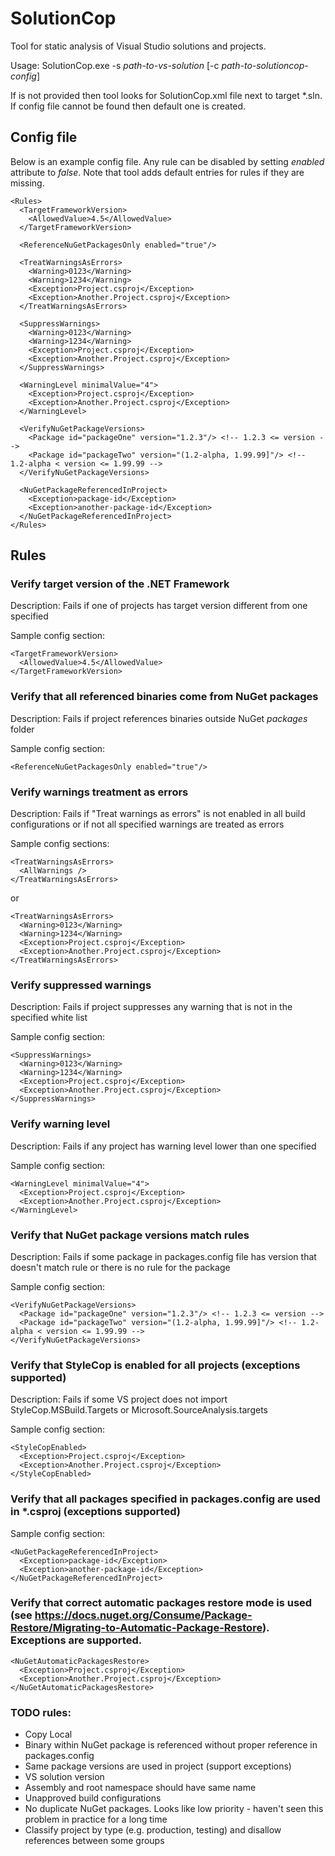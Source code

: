 # SolutionCop

Tool for static analysis of Visual Studio solutions and projects. 

Usage: SolutionCop.exe -s *path-to-vs-solution* [-c *path-to-solutioncop-config*]

If <path-to-solutioncop-config> is not provided then tool looks for SolutionCop.xml file next to target *.sln. If config file cannot be found then default one is created.

## Config file

Below is an example config file. Any rule can be disabled by setting *enabled* attribute to *false*. Note that tool adds default entries for rules if they are missing.

    <Rules>
      <TargetFrameworkVersion>
        <AllowedValue>4.5</AllowedValue>
      </TargetFrameworkVersion>

      <ReferenceNuGetPackagesOnly enabled="true"/>

      <TreatWarningsAsErrors>
        <Warning>0123</Warning>
        <Warning>1234</Warning>
        <Exception>Project.csproj</Exception>
        <Exception>Another.Project.csproj</Exception>
      </TreatWarningsAsErrors>

      <SuppressWarnings>
        <Warning>0123</Warning>
        <Warning>1234</Warning>
        <Exception>Project.csproj</Exception>
        <Exception>Another.Project.csproj</Exception>
      </SuppressWarnings>

      <WarningLevel minimalValue="4">
        <Exception>Project.csproj</Exception>
        <Exception>Another.Project.csproj</Exception>
      </WarningLevel>

      <VerifyNuGetPackageVersions>
        <Package id="packageOne" version="1.2.3"/> <!-- 1.2.3 <= version -->
        <Package id="packageTwo" version="(1.2-alpha, 1.99.99]"/> <!-- 1.2-alpha < version <= 1.99.99 -->
      </VerifyNuGetPackageVersions>

      <NuGetPackageReferencedInProject>
        <Exception>package-id</Exception>
        <Exception>another-package-id</Exception>
      </NuGetPackageReferencedInProject>
    </Rules>

## Rules

### Verify target version of the .NET Framework

Description: Fails if one of projects has target version different from one specified

Sample config section:

    <TargetFrameworkVersion>
      <AllowedValue>4.5</AllowedValue>
    </TargetFrameworkVersion>

### Verify that all referenced binaries come from NuGet packages

Description: Fails if project references binaries outside NuGet *packages* folder

Sample config section:

    <ReferenceNuGetPackagesOnly enabled="true"/>

### Verify warnings treatment as errors

Description: Fails if "Treat warnings as errors" is not enabled in all build configurations or if not all specified warnings are treated as errors

Sample config sections:

    <TreatWarningsAsErrors>
      <AllWarnings />
    </TreatWarningsAsErrors>

or

    <TreatWarningsAsErrors>
      <Warning>0123</Warning>
      <Warning>1234</Warning>
      <Exception>Project.csproj</Exception>
      <Exception>Another.Project.csproj</Exception>
    </TreatWarningsAsErrors>

### Verify suppressed warnings

Description: Fails if project suppresses any warning that is not in the specified white list

Sample config section:

    <SuppressWarnings>
      <Warning>0123</Warning>
      <Warning>1234</Warning>
      <Exception>Project.csproj</Exception>
      <Exception>Another.Project.csproj</Exception>
    </SuppressWarnings>

### Verify warning level

Description: Fails if any project has warning level lower than one specified

Sample config section:

    <WarningLevel minimalValue="4">
      <Exception>Project.csproj</Exception>
      <Exception>Another.Project.csproj</Exception>
    </WarningLevel>

### Verify that NuGet package versions match rules

Description: Fails if some package in packages.config file has version that doesn't match rule or there is no rule for the package

Sample config section:

    <VerifyNuGetPackageVersions>
      <Package id="packageOne" version="1.2.3"/> <!-- 1.2.3 <= version -->
      <Package id="packageTwo" version="(1.2-alpha, 1.99.99]"/> <!-- 1.2-alpha < version <= 1.99.99 -->
    </VerifyNuGetPackageVersions>

### Verify that StyleCop is enabled for all projects (exceptions supported)

Description: Fails if some VS project does not import StyleCop.MSBuild.Targets or Microsoft.SourceAnalysis.targets

Sample config section:

    <StyleCopEnabled>
      <Exception>Project.csproj</Exception>
      <Exception>Another.Project.csproj</Exception>
    </StyleCopEnabled>

### Verify that all packages specified in packages.config are used in *.csproj (exceptions supported)

Sample config section:

    <NuGetPackageReferencedInProject>
      <Exception>package-id</Exception>
      <Exception>another-package-id</Exception>
    </NuGetPackageReferencedInProject>

### Verify that correct automatic packages restore mode is used (see https://docs.nuget.org/Consume/Package-Restore/Migrating-to-Automatic-Package-Restore). Exceptions are supported.

    <NuGetAutomaticPackagesRestore>
      <Exception>Project.csproj</Exception>
      <Exception>Another.Project.csproj</Exception>
    </NuGetAutomaticPackagesRestore>

### TODO rules:
* Copy Local
* Binary within NuGet package is referenced without proper reference in packages.config
* Same package versions are used in project (support exceptions)
* VS solution version
* Assembly and root namespace should have same name
* Unapproved build configurations
* No duplicate NuGet packages. Looks like low priority - haven't seen this problem in practice for a long time
* Classify project by type (e.g. production, testing) and disallow references between some groups